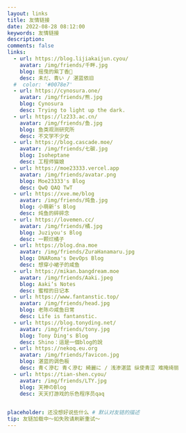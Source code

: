 ```yaml
---
layout: links
title: 友情链接
date: 2022-08-28 08:12:00
keywords: 友情链接
description: 
comments: false
links:
  - url: https://blog.lijiakaijun.cyou/
    avatar: /img/friends/千畔.jpg
    blog: 摇曳的紫丁香🌌
    desc: 未だ、青い / 湛蓝依旧
  #  color: '#0078e7'
  - url: https://cynosura.one/
    avatar: /img/friends/熊.jpg
    blog: Cynosura
    desc: Trying to light up the dark.
  - url: https://lz233.ac.cn/
    avatar: /img/friends/鱼.jpg
    blog: 鱼类观测研究所
    desc: 不文学不少女
  - url: https://blog.cascade.moe/
    avatar: /img/friends/七碳.jpg
    blog: Isoheptane
    desc: 工程师猫娘
  - url: https://moe23333.vercel.app
    avatar: /img/friends/avatar.png
    blog: Moe23333's Blog
    desc: QwQ QAQ TwT
  - url: https://xve.me/blog
    avatar: /img/friends/炖鱼.jpg
    blog: 小萌新's Blog
    desc: 炖鱼的碎碎念
  - url: https://lovemen.cc/
    avatar: /img/friends/橘.jpg
    blog: Juziyou's Blog
    desc: 一颗烂橘子
  - url: https://blog.dna.moe
    avatar: /img/friends/ZuraHanamaru.jpg
    blog: DNARoma's DevOps Blog
    desc: 想穿小裙子的咸鱼
  - url: https://mikan.bangdream.moe
    avatar: /img/friends/Aaki.jpeg
    blog: Aaki‘s Notes
    desc: 蜜柑的日记本
  - url: https://www.fantanstic.top/
    avatar: /img/friends/head.jpg
    blog: 老陈の咸鱼日常
    desc: Life is fantanstic.
  - url: https://blog.tonyding.net/
    avatar: /img/friends/tony.jpg
    blog: Tony Ding's Blog
    desc: Shino：這是一個blog的說
  - url: https://nekoq.eu.org
    avatar: /img/friends/favicon.jpg
    blog: 湛蓝的调色板
    desc: 青く滲む 青く滲む 綺麗に / 浅渗湛蓝 纵使青涩 难掩绮丽
  - url: https://tian-shen.cyou/
    avatar: /img/friends/LTY.jpg
    blog: 天神のBlog
    desc: 天天打游戏的乐色程序员qaq

   
placeholder: 还没想好说些什么 # 默认对友链的描述
tip: 友链加载中～如失败请刷新重试～
---
```

